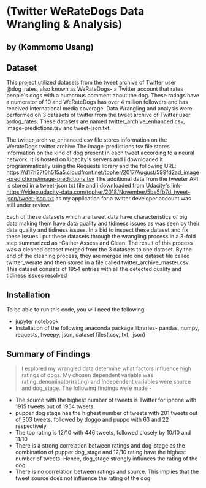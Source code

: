 
# (Twitter WeRateDogs Data Wrangling & Analysis)
## by (Kommomo Usang)


## Dataset

This project  utilized datasets from the tweet archive of Twitter user @dog_rates, also known as WeRateDogs- a Twitter account that rates people's dogs with a humorous comment about the dog. These ratings have a numerator of 10 and WeRateDogs has over 4 million followers and has received international media coverage. Data Wrangling and analysis were performed on 3 datasets of twitter from the tweet archive of Twitter user @dog_rates. These datasets are named twitter_archive_enhanced.csv, image-predictions.tsv and tweet-json.txt. 

The twitter_archive_enhanced csv file stores information on the WerateDogs twitter archive
The image-predictions tsv file stores information on the kind of dog present in each tweet according to a neural network. It is hosted on Udacity's servers and i downloaded it programmatically using the Requests library and the following URL: https://d17h27t6h515a5.cloudfront.net/topher/2017/August/599fd2ad_image-predictions/image-predictions.tsv
The additional data from the tweeter API is stored in a tweet-json txt file and i downloaded from Udacity's link- https://video.udacity-data.com/topher/2018/November/5be5fb7d_tweet-json/tweet-json.txt as my application for a twitter developer account was still under review.

Each of these datasets which are tweet data have characteristics of big data making them have data quality and tidiness issues as was seen by their data quality and tidiness issues. In a bid to inspect these dataset and fix these issues i put these datasets through the wrangling process in a 3-fold step summarized as -Gather Assess and Clean. The result of this process was a cleaned dataset merged from the 3 datasets to one dataset. By the end of the cleaning process, they are merged into one dataset file called twitter_werate and then stored in a file called twitter_archive_master.csv. This dataset consists of 1954 entries with all the detected quality and tidiness issues resolved

## Installation

To be able to run this code, you will need the following-
- jupyter notebook
- Installation of the following anaconda package libraries- pandas, numpy, requests, tweepy, json, dataset files(.csv,.txt, .json)

## Summary of Findings

> I explored my wrangled data determine what factors influence high ratings of dogs. My chosen dependent variable was rating_denominator(rating) and Independent variables were source and dog_stage. The following findings were made -
- The source with the highest number of tweets is Twitter for iphone with 1915 tweets out of 1954 tweets.
- pupper dog stage has the highest number of tweets with 201 tweets out of 303 tweets, followed by doggo and puppo with 63 and 22 respectively
- The top rating is 12/10 with 446 tweets, followed closely by 10/10 and 11/10
- There is a strong correlation between ratings and dog_stage as the combination of pupper dog_stage and 12/10 rating have the highest number of tweets. Hence, dog_stage strongly influnces the rating of the dog.
- There is no correlation between ratings and source. This implies that the tweet source does not influence the rating of the dog
